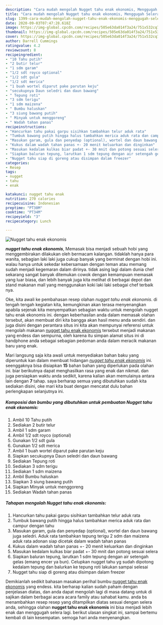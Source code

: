 ```yaml
---
description: "Cara mudah mengolah Nugget tahu enak ekonomis, Menggugah Selera"
title: "Cara mudah mengolah Nugget tahu enak ekonomis, Menggugah Selera"
slug: 1399-cara-mudah-mengolah-nugget-tahu-enak-ekonomis-menggugah-selera
date: 2020-09-03T07:47:28.618Z
image: https://img-global.cpcdn.com/recipes/505e63da014f3a24/751x532cq70/nugget-tahu-enak-ekonomis-foto-resep-utama.jpg
thumbnail: https://img-global.cpcdn.com/recipes/505e63da014f3a24/751x532cq70/nugget-tahu-enak-ekonomis-foto-resep-utama.jpg
cover: https://img-global.cpcdn.com/recipes/505e63da014f3a24/751x532cq70/nugget-tahu-enak-ekonomis-foto-resep-utama.jpg
author: Darrell Cummings
ratingvalue: 4.2
reviewcount: 8
recipeingredient:
- "10 Tahu putih"
- "2 butir telur"
- "1 sdm garam"
- "1/2 sdt royco optional"
- "1/2 sdt gula"
- "1/2 sdt merica"
- "1 buah wortel diparut pake parutan keju"
- "secukupnya Daun seledri dan daun bawang"
- " Tepung roti"
- "3 sdm terigu"
- "1 sdm maizena"
- " Bumbu haluskan"
- "3 siung bawang putih"
- " Minyak untuk menggoreng"
- " Wadah tahan panas"
recipeinstructions:
- "Hancurkan tahu pakai garpu sisihkan tambahkan telur aduk rata"
- "Tumbuk bawang putih hingga halus tambahkan merica aduk rata dan campur dengan tahu"
- "Masukan garam, gula dan penyedap (optional), wortel dan daun bawang juga seledri. Aduk rata tambahkan tepung terigu 2 sdm dan maizena aduk rata adonan siap dicetak dalam wadah tahan panas"
- "Kukus dalam wadah tahan panas +- 20 menit keluarkan dan dinginkan"
- "Masukan kedalam kulkas biar padat +- 30 mnit dan potong sesuai selera"
- "Siapkan baluran tepung, larutkan 1 sdm tepung dengan air setengah gelas (emang encer ya bun). Celupkan nugget tahu yg sudah dipotong kedalam tepung dan balurkan ke tepung roti lakukan sampai selesai"
- "Nugget tahu siap di goreng atau disimpan dalam freezer"
categories:
- Resep
tags:
- nugget
- tahu
- enak

katakunci: nugget tahu enak 
nutrition: 270 calories
recipecuisine: Indonesian
preptime: "PT30M"
cooktime: "PT34M"
recipeyield: "3"
recipecategory: Lunch

---
```



![Nugget tahu enak ekonomis](https://img-global.cpcdn.com/recipes/505e63da014f3a24/751x532cq70/nugget-tahu-enak-ekonomis-foto-resep-utama.jpg)

<b><i>nugget tahu enak ekonomis</i></b>, Memasak bisa menjadi sebuah hobi yang menggembirakan dilakukan oleh bermacam kalangan. tidaklah hanya para wanita, sebagian laki laki juga cukup banyak yang berminat dengan hobi ini. walau hanya untuk sekedar kebersamaan dengan teman atau memang sudah menjadi kegemaran dalam dirinya. tidak asing lagi dalam dunia chef sekarang sangat banyak ditemukan cowok dengan kemampuan memasak yang luar biasa, dan lebih banyak juga kita melihat di berbagai depot dan stand makanan mall yang menggunakan koki laki laki sebagai chef terbaik nya.

Oke, kita awali ke pembahasan resep olahan <i>nugget tahu enak ekonomis</i>. di tengah tengah kegiatan kita, kemungkinan akan terasa menyenangkan apabila sejenak kita menyempatkan sebagian waktu untuk mengolah nugget tahu enak ekonomis ini. dengan keberhasilan anda dalam memasak olahan tersebut, akan membuat diri kita bangga akan hasil menu anda sendiri. dan juga disini dengan perantara situs ini kita akan mempunyai referensi untuk mengolah makanan <u>nugget tahu enak ekonomis</u> tersebut menjadi makanan yang endess dan sempurna, oleh karena itu simpan alamat situs ini di handphone anda sebagai sebagian pedoman anda dalam meracik makanan baru yang enak.




Mari langsung saja kita awali untuk menyediakan bahan baku yang diperuntuk kan dalam membuat hidangan <u><i>nugget tahu enak ekonomis</i></u> ini. seenggaknya bisa disiapkan <b>15</b> bahan bahan yang diperlukan pada olahan ini. biar berikutnya dapat menghasilkan rasa yang enak dan nikmat. dan juga persiapkan waktu anda sedikit, karena kalian akan memulainya antara lain dengan <b>7</b> tahap. saya berharap semua yang dibutuhkan sudah kita sediakan disini, oke mari kita buat dengan mencatat dulu bahan perlengkapan selanjutnya ini.

<!--inarticleads1-->

##### Komposisi dan bumbu yang dibutuhkan untuk pembuatan Nugget tahu enak ekonomis:

1. Ambil 10 Tahu putih
1. Sediakan 2 butir telur
1. Ambil 1 sdm garam
1. Ambil 1/2 sdt royco (optional)
1. Gunakan 1/2 sdt gula
1. Gunakan 1/2 sdt merica
1. Ambil 1 buah wortel diparut pake parutan keju
1. Siapkan secukupnya Daun seledri dan daun bawang
1. Sediakan  Tepung roti
1. Sediakan 3 sdm terigu
1. Sediakan 1 sdm maizena
1. Ambil  Bumbu haluskan
1. Siapkan 3 siung bawang putih
1. Siapkan  Minyak untuk menggoreng
1. Sediakan  Wadah tahan panas




<!--inarticleads2-->

##### Tahapan mengolah Nugget tahu enak ekonomis:

1. Hancurkan tahu pakai garpu sisihkan tambahkan telur aduk rata
1. Tumbuk bawang putih hingga halus tambahkan merica aduk rata dan campur dengan tahu
1. Masukan garam, gula dan penyedap (optional), wortel dan daun bawang juga seledri. Aduk rata tambahkan tepung terigu 2 sdm dan maizena aduk rata adonan siap dicetak dalam wadah tahan panas
1. Kukus dalam wadah tahan panas +- 20 menit keluarkan dan dinginkan
1. Masukan kedalam kulkas biar padat +- 30 mnit dan potong sesuai selera
1. Siapkan baluran tepung, larutkan 1 sdm tepung dengan air setengah gelas (emang encer ya bun). Celupkan nugget tahu yg sudah dipotong kedalam tepung dan balurkan ke tepung roti lakukan sampai selesai
1. Nugget tahu siap di goreng atau disimpan dalam freezer




Demikianlah sedikit bahasan masakan perihal bumbu <u>nugget tahu enak ekonomis</u> yang endess. kita berharap kalian sudah paham dengan penjelasan diatas, dan anda dapat mengolah lagi di masa datang untuk di sajikan dalam berbagai acara acara family atau sahabat kamu. anda bs menambahkan resep resep yang ditampilkan diatas sesuai dengan selera anda, sehingga olahan <b>nugget tahu enak ekonomis</b> ini bisa menjadi lebih enak dan menggugah selera lagi. berikut ulasan singkat ini, sampai bertemu kembali di lain kesempatan. semoga hari anda menyenangkan.
